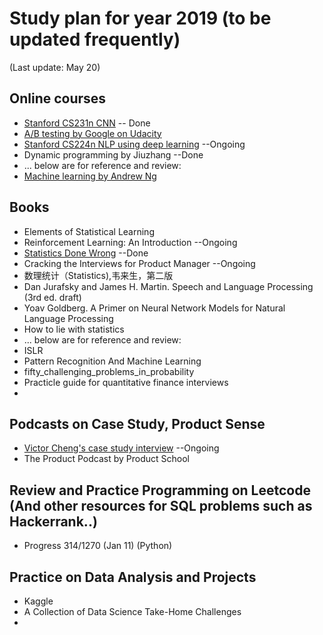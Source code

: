 # Study plan for year 2019 (to be updated frequently)
(Last update: May 20)

## Online courses
- [Stanford CS231n CNN](http://cs231n.stanford.edu/) -- Done
- [A/B testing by Google on Udacity](https://eu.udacity.com/course/ab-testing--ud257) 
- [Stanford CS224n NLP using deep learning](http://web.stanford.edu/class/cs224n/) --Ongoing
- Dynamic programming by Jiuzhang --Done
- ... below are for reference and review:
- [Machine learning by Andrew Ng](https://www.coursera.org/learn/machine-learning)


## Books
- Elements of Statistical Learning
- Reinforcement Learning: An Introduction --Ongoing
- [Statistics Done Wrong](https://www.statisticsdonewrong.com/) --Done
- Cracking the Interviews for Product Manager --Ongoing
- 数理统计（Statistics),韦来生，第二版
- Dan Jurafsky and James H. Martin. Speech and Language Processing (3rd ed. draft) 
- Yoav Goldberg. A Primer on Neural Network Models for Natural Language Processing
- How to lie with statistics
- ... below are for reference and review:
- ISLR
- Pattern Recognition And Machine Learning
- fifty_challenging_problems_in_probability
- Practicle guide for quantitative finance interviews
- 

## Podcasts on Case Study, Product Sense
- [Victor Cheng's case study interview](https://www.ximalaya.com/shangye/6414597/) --Ongoing
- The Product Podcast by Product School

## Review and Practice Programming on Leetcode (And other resources for SQL problems such as Hackerrank..)
- Progress 314/1270 (Jan 11) (Python)

## Practice on Data Analysis and Projects
- Kaggle
- A Collection of Data Science Take-Home Challenges
- 
